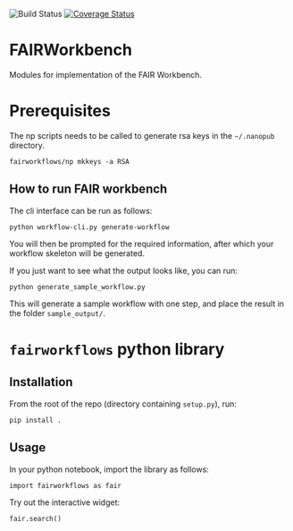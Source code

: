 ![Build Status](https://github.com/fair-workflows/FAIRWorkbench/workflows/Python%20application/badge.svg)
[![Coverage Status](https://coveralls.io/repos/github/fair-workflows/FAIRWorkbench/badge.svg?branch=master)](https://coveralls.io/github/fair-workflows/FAIRWorkbench?branch=master)

# FAIRWorkbench
Modules for implementation of the FAIR Workbench.

# Prerequisites
The np scripts needs to be called to generate rsa keys in the `~/.nanopub` directory.

```shell script
fairworkflows/np mkkeys -a RSA
```


## How to run FAIR workbench
The cli interface can be run as follows:

```python workflow-cli.py generate-workflow```

You will then be prompted for the required information, after which your workflow skeleton will be generated.

If you just want to see what the output looks like, you can run:

```python generate_sample_workflow.py```

This will generate a sample workflow with one step, and place the result in the folder `sample_output/`.



# ```fairworkflows``` python library
## Installation

From the root of the repo (directory containing ```setup.py```), run:

```
pip install .
```

## Usage
In your python notebook, import the library as follows:
```
import fairworkflows as fair
```

Try out the interactive widget:
```
fair.search()
```


